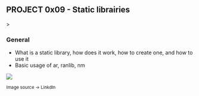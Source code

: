 <h2> PROJECT 0x09 - Static librairies </h2>>

<h3> General </h3>
<ul>
    <li> What is a static library, how does it work, how to create one, and how to use it</li>
    <li> Basic usage of ar, ranlib, nm </li>
</ul>

<img src="https://media.licdn.com/dms/image/C4E12AQE64xyllrbMBQ/article-inline_image-shrink_400_744/0/1615139087436?e=1683763200&v=beta&t=4CsLJ8oiBjqCN3zq-9-SIZrYsTBD-Ene-tCE7u7g_1U" />

<small> Image source -> Linkdln </small>
